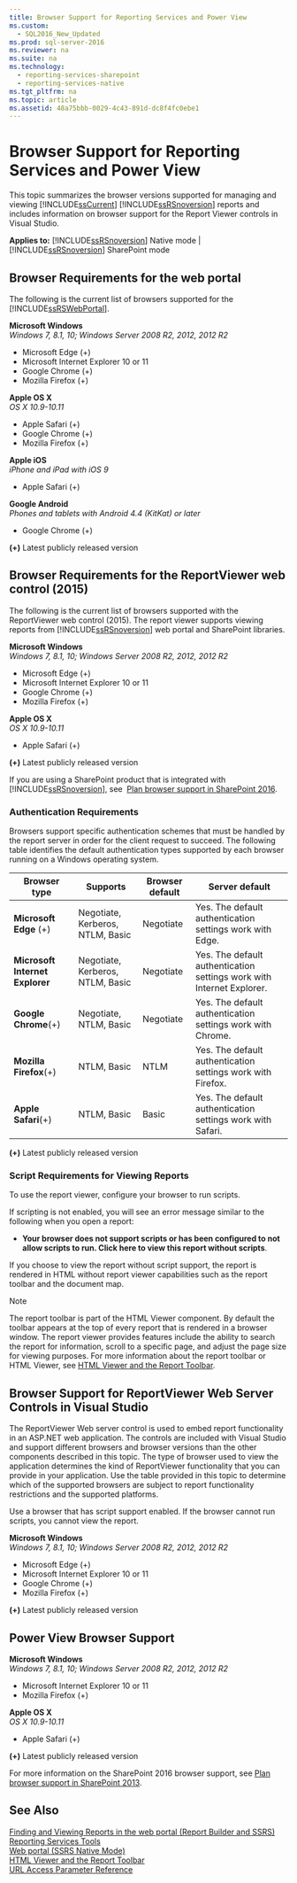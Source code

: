 ```yaml
---
title: Browser Support for Reporting Services and Power View
ms.custom: 
  - SQL2016_New_Updated
ms.prod: sql-server-2016
ms.reviewer: na
ms.suite: na
ms.technology: 
  - reporting-services-sharepoint
  - reporting-services-native
ms.tgt_pltfrm: na
ms.topic: article
ms.assetid: 48a75bbb-0029-4c43-891d-dc8f4fc0ebe1
---
```

# Browser Support for Reporting Services and Power View
  This topic summarizes  the browser versions supported for managing and viewing [!INCLUDE[ssCurrent](../../Token\Other/ssCurrent_md.md)] [!INCLUDE[ssRSnoversion](../../Token\Other/ssRSnoversion_md.md)] reports and includes information on browser support for the Report Viewer controls in Visual Studio.  
  
 **Applies to:** [!INCLUDE[ssRSnoversion](../../Token\Other/ssRSnoversion_md.md)] Native mode | [!INCLUDE[ssRSnoversion](../../Token\Other/ssRSnoversion_md.md)] SharePoint mode  
  
##  <a name="bkmk_webportal"></a> Browser Requirements for the web portal

The following is the current list of browsers supported for the [!INCLUDE[ssRSWebPortal](../../Token\Other/ssRSWebPortal.md)].

**Microsoft Windows**  
*Windows 7, 8.1, 10; Windows Server 2008 R2, 2012, 2012 R2*
- Microsoft Edge \(\+\)
- Microsoft Internet Explorer 10 or 11
- Google Chrome \(\+\)
- Mozilla Firefox \(\+\)

**Apple OS X**  
*OS X 10.9-10.11*

- Apple Safari \(\+\)
- Google Chrome \(\+\)
- Mozilla Firefox \(\+\)

**Apple iOS**  
*iPhone and iPad with iOS 9*

- Apple Safari \(\+\)

**Google Android**  
*Phones and tablets with Android 4.4 (KitKat) or later*

- Google Chrome \(\+\)

 **\(\+\)** Latest publicly released version  
  
##  <a name="bkmk_reportviewer"></a> Browser Requirements for the ReportViewer web control (2015) 
 The following is the current list of browsers supported with the ReportViewer web control (2015). The report viewer supports viewing reports from [!INCLUDE[ssRSnoversion](../../Token\Other/ssRSnoversion_md.md)] web portal and SharePoint libraries.  
  
**Microsoft Windows**  
*Windows 7, 8.1, 10; Windows Server 2008 R2, 2012, 2012 R2*

- Microsoft Edge \(\+\)
- Microsoft Internet Explorer 10 or 11
- Google Chrome \(\+\)
- Mozilla Firefox \(\+\)

**Apple OS X**  
*OS X 10.9-10.11*

- Apple Safari \(\+\)
  
 **\(\+\)** Latest publicly released version  
  
 If you are using a SharePoint product that is integrated with [!INCLUDE[ssRSnoversion](../../Token\Other/ssRSnoversion_md.md)], see  [Plan browser support in SharePoint 2016](http://technet.microsoft.com//library/cc263526\(v=office.16\).aspx).  
  
###  <a name="bkmk_authentication"></a> Authentication Requirements  
 Browsers support specific authentication schemes that must be handled by the report server in order for the client request to succeed. The following table identifies the default authentication types supported by each browser running on a Windows operating system.  
  
|**Browser type**|**Supports**|**Browser default**|**Server default**|  
|----------------------|------------------|-------------------------|------------------------|  
|**Microsoft Edge** \(\+\)|Negotiate, Kerberos, NTLM, Basic|Negotiate|Yes. The default authentication settings work with Edge.|  
|**Microsoft Internet Explorer**|Negotiate, Kerberos, NTLM, Basic|Negotiate|Yes. The default authentication settings work with Internet Explorer.|  
|**Google Chrome**\(\+\)|Negotiate, NTLM, Basic|Negotiate|Yes. The default authentication settings work with Chrome.|  
|**Mozilla Firefox**\(\+\)|NTLM, Basic|NTLM|Yes. The default authentication settings work with Firefox.|  
|**Apple Safari**\(\+\)|NTLM, Basic|Basic|Yes. The default authentication settings work with Safari.|  
  
 **\(\+\)** Latest publicly released version  
  
### Script Requirements for Viewing Reports  
 To use the report viewer, configure your browser to run scripts.  
  
 If scripting is not enabled, you will see an error message similar to the following when you open a report:  
  
-   **Your browser does not support scripts or has been configured to not allow scripts to run. Click here to view this report without scripts**.  
  
 If you choose to view the report without script support, the report is rendered in HTML without report viewer capabilities such as the report toolbar and the document map.  
  
> [!NOTE]  
>  The report toolbar is part of the HTML Viewer component. By default the toolbar appears at the top of every report that is rendered in a browser window. The report viewer provides features include the ability to search the report for information, scroll to a specific page, and adjust the page size for viewing purposes. For more information about the report toolbar or HTML Viewer, see [HTML Viewer and the Report Toolbar](../../Topics\TopicNameNotContainA/HTML-Viewer-and-the-Report-Toolbar.md).  
  
##  <a name="bkmk_controls"></a> Browser Support for ReportViewer Web Server Controls in Visual Studio  
 The ReportViewer Web server control is used to embed report functionality in an ASP.NET web application. The controls are included with Visual Studio and support different browsers and browser versions than the other components described in this topic. The type of browser used to view the application determines the kind of ReportViewer functionality that you can provide in your application. Use the table provided in this topic to determine which of the supported browsers are subject to report functionality restrictions and the supported platforms.  
  
 Use a browser that has script support enabled. If the browser cannot run scripts, you cannot view the report.  
  
**Microsoft Windows**  
*Windows 7, 8.1, 10; Windows Server 2008 R2, 2012, 2012 R2*

- Microsoft Edge \(\+\)
- Microsoft Internet Explorer 10 or 11
- Google Chrome \(\+\)
- Mozilla Firefox \(\+\)
  
 **\(\+\)** Latest publicly released version  
  
##  <a name="bkmk_powerview"></a> Power View Browser Support  

**Microsoft Windows**  
*Windows 7, 8.1, 10; Windows Server 2008 R2, 2012, 2012 R2*

- Microsoft Internet Explorer 10 or 11
- Mozilla Firefox \(\+\)
  
**Apple OS X**  
*OS X 10.9-10.11*

- Apple Safari \(\+\)
  
 **\(\+\)** Latest publicly released version  
  
 For more information on the SharePoint 2016 browser support, see [Plan browser support in SharePoint 2013](http://technet.microsoft.com//library/cc263526\(v=office.16\).aspx).  
  
## See Also  
[Finding and Viewing Reports in the web portal &#40;Report Builder and SSRS&#41;](assetId:///8556807e-f2e2-4a7b-bb1b-ac5ea1872e51)  
[Reporting Services Tools](../../Topics\TopicNameNotContainA/Reporting-Services-Tools.md)  
[Web portal (SSRS Native Mode)](assetId:///7349e626-6ed5-4d21-b05f-cf042ad9ad70)  
[HTML Viewer and the Report Toolbar](../../Topics\TopicNameNotContainA/HTML-Viewer-and-the-Report-Toolbar.md)  
[URL Access Parameter Reference](../../Topics\TopicNameNotContainA/URL-Access-Parameter-Reference.md)  